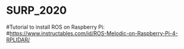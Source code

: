 # SURP_2020

#Tutorial to install ROS on Raspberry Pi:
#https://www.instructables.com/id/ROS-Melodic-on-Raspberry-Pi-4-RPLIDAR/
